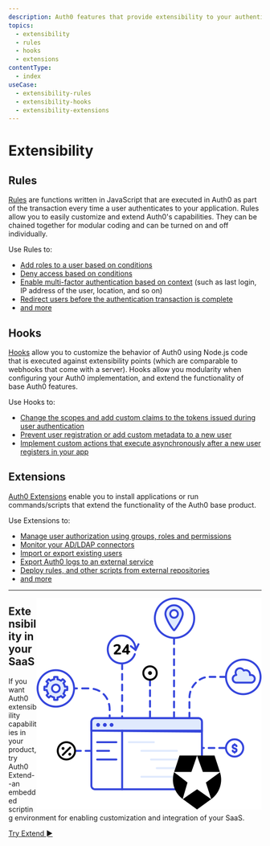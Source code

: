 ```yaml
---
description: Auth0 features that provide extensibility to your authentication and authorization flows.
topics:
  - extensibility
  - rules
  - hooks
  - extensions 
contentType:
  - index
useCase:
  - extensibility-rules
  - extensibility-hooks
  - extensibility-extensions
---
```


# Extensibility

## Rules

[Rules](/rules) are functions written in JavaScript that are executed in Auth0 as part of the transaction every time a user authenticates to your application. Rules allow you to easily customize and extend Auth0's capabilities. They can be chained together for modular coding and can be turned on and off individually.

Use Rules to:
- [Add roles to a user based on conditions](/rules#add-roles-to-a-user)
- [Deny access based on conditions](/rules#deny-access-based-on-a-condition)
- [Enable multi-factor authentication based on context](/multifactor-authentication/custom) (such as last login, IP address of the user, location, and so on)
- [Redirect users before the authentication transaction is complete](/rules/redirect)
- [and more](https://github.com/auth0/rules/tree/master/rules)

## Hooks

[Hooks](/hooks) allow you to customize the behavior of Auth0 using Node.js code that is executed against extensibility points (which are comparable to webhooks that come with a server). Hooks allow you modularity when configuring your Auth0 implementation, and extend the functionality of base Auth0 features.

Use Hooks to:
- [Change the scopes and add custom claims to the tokens issued during user authentication](/hooks/extensibility-points/credentials-exchange)
- [Prevent user registration or add custom metadata to a new user](/hooks/extensibility-points/pre-user-registration)
- [Implement custom actions that execute asynchronously after a new user registers in your app](/hooks/extensibility-points/post-user-registration)

## Extensions

[Auth0 Extensions](/extensions) enable you to install applications or run commands/scripts that extend the functionality of the Auth0 base product.

Use Extensions to:
- [Manage user authorization using groups, roles and permissions](/extensions/authorization-extension)
- [Monitor your AD/LDAP connectors](/extensions/adldap-connector)
- [Import or export existing users](/extensions/user-import-export)
- [Export Auth0 logs to an external service](/extensions#export-auth0-logs-to-an-external-service)
- [Deploy rules, and other scripts from external repositories](/extensions#deploy-hosted-pages-rules-and-database-connections-scripts-from-external-repositories)
- [and more](/extensions#what-types-of-actions-can-i-do-with-extensions-)

---

<img align="right" src="/media/articles/topics/extend-extensibility.svg"> 

## Extensibility in your SaaS

If you want Auth0 extensibility capabilities in your product, try Auth0 Extend--an embedded scripting environment for enabling customization and integration of your SaaS.

[Try Extend &#9658;](https://goextend.io/)
